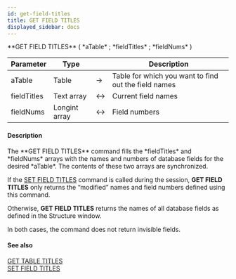 ```yaml
---
id: get-field-titles
title: GET FIELD TITLES
displayed_sidebar: docs
---
```


<!--REF #_command_.GET FIELD TITLES.Syntax-->**GET FIELD TITLES** ( *aTable* ; *fieldTitles* ; *fieldNums* )<!-- END REF-->
<!--REF #_command_.GET FIELD TITLES.Params-->
| Parameter | Type |  | Description |
| --- | --- | --- | --- |
| aTable | Table | -> | Table for which you want to find out the field names |
| fieldTitles | Text array | <-> | Current field names |
| fieldNums | Longint array | <-> | Field numbers |

<!-- END REF-->

#### Description 

<!--REF #_command_.GET FIELD TITLES.Summary-->The **GET FIELD TITLES** command fills the *fieldTitles* and *fieldNums* arrays with the names and numbers of database fields for the desired *aTable*.<!-- END REF--> The contents of these two arrays are synchronized.

If the [SET FIELD TITLES](set-field-titles.md) command is called during the session, **GET FIELD TITLES** only returns the “modified” names and field numbers defined using this command.

Otherwise, **GET FIELD TITLES** returns the names of all database fields as defined in the Structure window. 

In both cases, the command does not return invisible fields. 

#### See also 

[GET TABLE TITLES](get-table-titles.md)  
[SET FIELD TITLES](set-field-titles.md)  